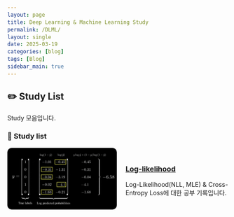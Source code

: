 ```yaml
---
layout: page
title: Deep Learning & Machine Learning Study
permalink: /DLML/
layout: single
date: 2025-03-19
categories: [blog]
tags: [Blog]
sidebar_main: true
---
```


## ✏️️ Study List

Study 모음입니다.

### 📌 Study list

<div style="display: flex; align-items: center; gap: 20px; margin-bottom: 30px;">
  <img src="/assets/images/poster/DLML_1_poster.png" alt="DLML_1 포스터" style="width: 250px; border-radius: 10px;">
  <div>
    <h3><a href="/DLML_1/">Log-likelihood</a></h3>
    <p>
      Log-Likelihood(NLL, MLE) & Cross-Entropy Loss에 대한 공부 기록입니다.
    </p>
  </div>
</div>